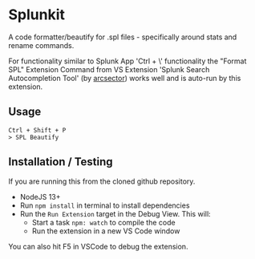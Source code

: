# Splunkit

A code formatter/beautify for .spl files - specifically around stats and rename commands. 

For functionality similar to Splunk App 'Ctrl + \\' functionality the "Format SPL" Extension Command from VS Extension 'Splunk Search Autocompletion Tool' (by [arcsector](https://github.com/arcsector/vscode-splunk-search-linter)) works well and is auto-run by this extension.

## Usage

```
Ctrl + Shift + P
> SPL Beautify
```

## Installation / Testing

If you are running this from the cloned github repository.

-   NodeJS 13+
-   Run `npm install` in terminal to install dependencies
-   Run the `Run Extension` target in the Debug View. This will:
    -   Start a task `npm: watch` to compile the code
    -   Run the extension in a new VS Code window

You can also hit F5 in VSCode to debug the extension.
